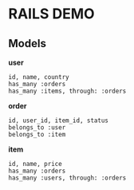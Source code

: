 # RAILS DEMO

## Models
**user**
```
id, name, country
has_many :orders
has_many :items, through: :orders
```

**order**

```
id, user_id, item_id, status
belongs_to :user
belongs_to :item
```

**item**

```
id, name, price
has_many :orders
has_many :users, through: :orders
```